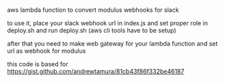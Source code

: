 aws lambda function to convert modulus webhooks for slack

to use it, place your slack webhook url in index.js and set proper role in deploy.sh and run deploy.sh (aws cli tools have to be setup)

after that you need to make web gateway for your lambda function and set url as webhook for modulus

this code is based for https://gist.github.com/andrewtamura/81cb43f86f332be46187